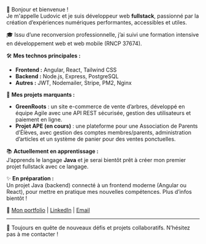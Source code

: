 👋 Bonjour et bienvenue !  
Je m'appelle Ludovic et je suis développeur web **fullstack**, passionné par la création d’expériences numériques performantes, accessibles et utiles.

🎓 Issu d’une reconversion professionnelle, j’ai suivi une formation intensive en développement web et web mobile (RNCP 37674).  

🛠️ **Mes technos principales :**  
- **Frontend :** Angular, React, Tailwind CSS  
- **Backend :** Node.js, Express, PostgreSQL  
- **Autres :** JWT, Nodemailer, Stripe, PM2, Nginx  

🚀 **Mes projets marquants :**  
- **GreenRoots** : un site e-commerce de vente d’arbres, développé en équipe Agile avec une API REST sécurisée, gestion des utilisateurs et paiement en ligne.  
- **Projet APE (en cours)** : une plateforme pour une Association de Parents d’Élèves, avec gestion des comptes membres/parents, administration d’articles et un système de panier pour des ventes ponctuelles.  

📚 **Actuellement en apprentissage :**  
J’apprends le langage **Java** et je serai bientôt prêt à créer mon premier projet fullstack avec ce langage.  

✨ **En préparation :**  
Un projet Java (backend) connecté à un frontend moderne (Angular ou React), pour mettre en pratique mes nouvelles compétences. Plus d’infos bientôt !  

🔗 [Mon portfolio](https://portfolio-omega-livid-64.vercel.app/) | [LinkedIn](https://www.linkedin.com/in/ludovic-thibaud-dev) | [Email](thibaud.ludovic@sfr.fr)

---

🧠 Toujours en quête de nouveaux défis et projets collaboratifs. N’hésitez pas à me contacter !
